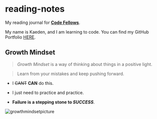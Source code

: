 # reading-notes
My reading journal for [**Code Fellows**](https://www.codefellows.org/).

My name is Kaeden, and I am learning to code. You can find my GitHub Portfolio [HERE](https://github.com/KaedenOC).

## Growth Mindset

> *Growth Mindset* is a way of thinking about things in a positive light. 

> Learn from your mistakes and keep pushing forward.

- I ~~CANT~~ **CAN** do this. 

- I just need to practice and practice.

- **Failure is a stepping stone to _SUCCESS_**. 

![growthmindsetpicture](https://user-images.githubusercontent.com/122385052/220195467-1e4d3b6d-3a53-46ce-b8f6-d07c3dbf7d1f.png)

